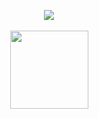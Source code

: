 <p align="center"><img src="https://i.pinimg.com/736x/54/6d/02/546d0200f544ea47f8a1217da05b083e.jpg">
<br>
  <br>
<img src="https://komarev.com/ghpvc/?username=knifeless&label=lobsters&color=a40808&style=plastic" width="125">
